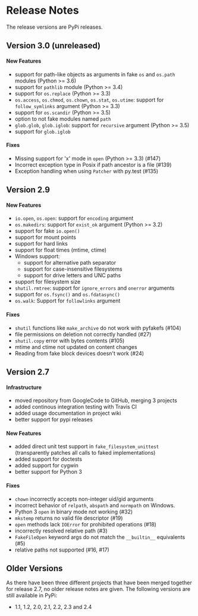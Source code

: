 # Release Notes 
The release versions are PyPi releases.

## Version 3.0 (unreleased)

#### New Features
 * support for path-like objects as arguments in fake `os`
   and `os.path` modules (Python >= 3.6)
 * support for `pathlib` module (Python >= 3.4)
 * support for `os.replace` (Python >= 3.3)
 * `os.access`, `os.chmod`, `os.chown`, `os.stat`, `os.utime`:
   support for `follow_symlinks` argument (Python >= 3.3)
 * support for `os.scandir` (Python >= 3.5)
 * option to not fake modules named `path`
 * `glob.glob`, `glob.iglob`: support for `recursive` argument (Python >= 3.5)
 * support for `glob.iglob`

#### Fixes
 * Missing support for 'x' mode in `open` (Python >= 3.3) (#147)
 * Incorrect exception type in Posix if path ancestor is a file (#139)
 * Exception handling when using `Patcher` with py.test (#135)
 
## Version 2.9

#### New Features
 * `io.open`, `os.open`: support for `encoding` argument
 * `os.makedirs`: support for `exist_ok` argument (Python >= 3.2)
 * support for fake `io.open()`
 * support for mount points
 * support for hard links
 * support for float times (mtime, ctime)
 * Windows support:
     * support for alternative path separator
     * support for case-insensitive filesystems
     * support for drive letters and UNC paths
 * support for filesystem size
 * `shutil.rmtree`: support for `ignore_errors` and `onerror` arguments
 * support for `os.fsync()` and `os.fdatasync()`
 * `os.walk`: Support for `followlinks` argument
 
#### Fixes
 * `shutil` functions like `make_archive` do not work with pyfakefs (#104)
 * file permissions on deletion not correctly handled (#27)
 * `shutil.copy` error with bytes contents (#105)
 * mtime and ctime not updated on content changes
 * Reading from fake block devices doesn't work (#24)

## Version 2.7

#### Infrastructure
 * moved repository from GoogleCode to GitHub, merging 3 projects
 * added continous integration testing with Travis CI
 * added usage documentation in project wiki
 * better support for pypi releases
 
#### New Features
 * added direct unit test support in `fake_filesystem_unittest` 
   (transparently patches all calls to faked implementations)
 * added support for doctests
 * added support for cygwin
 * better support for Python 3

#### Fixes
 * `chown` incorrectly accepts non-integer uid/gid arguments
 * incorrect behavior of `relpath`, `abspath` and `normpath` on Windows.
 * Python 3 `open` in binary mode not working (#32)
 * `mkstemp` returns no valid file descriptor (#19)
 * `open` methods lack `IOError` for prohibited operations (#18)
 * incorrectly resolved relative path (#3)
 * `FakeFileOpen` keyword args do not match the `__builtin__` equivalents (#5)
 * relative paths not supported (#16, #17)

## Older Versions
As there have been three different projects that have been merged together 
for release 2.7, no older release notes are given.
The following versions are still available in PyPi:
 * 1.1, 1.2, 2.0, 2.1, 2.2, 2.3 and 2.4
